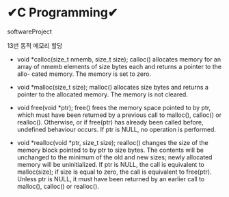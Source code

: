 # ✔C Programming✔

softwareProject


13번 동적 메모리 할당
 * void *calloc(size_t nmemb, size_t size); 
 calloc() allocates memory for an array of nmemb elements of size bytes each and returns a pointer to
 the allo- cated memory. The memory is set to zero. 

 * void *malloc(size_t size); 
 malloc() allocates size bytes and returns a pointer to the allocated memory. The memory is not cleared.

 * void free(void *ptr); 
 free() frees the memory space pointed to by ptr, which must have been returned by a previous call to malloc(), calloc() or realloc(). Otherwise, or if free(ptr) has already been called before, undefined behaviour occurs. If ptr is NULL, no operation is performed. 

 * void *realloc(void *ptr, size_t size);
 realloc() changes the size of the memory block pointed to by ptr to size bytes. The contents will be unchanged to the minimum of the old and new sizes; newly allocated  memory will be uninitialized. If ptr is NULL, the call is equivalent to malloc(size); if size is equal to zero, the call is equivalent to free(ptr). Unless ptr is NULL, it must have been returned by an earlier call to malloc(), calloc() or realloc().
